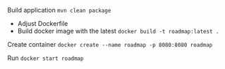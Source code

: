 Build application
`mvn clean package`

- Adjust Dockerfile
- Build docker image with the latest
`docker build -t roadmap:latest .`

Create container
`docker create --name roadmap -p 8080:8080 roadmap`

Run 
`docker start roadmap`